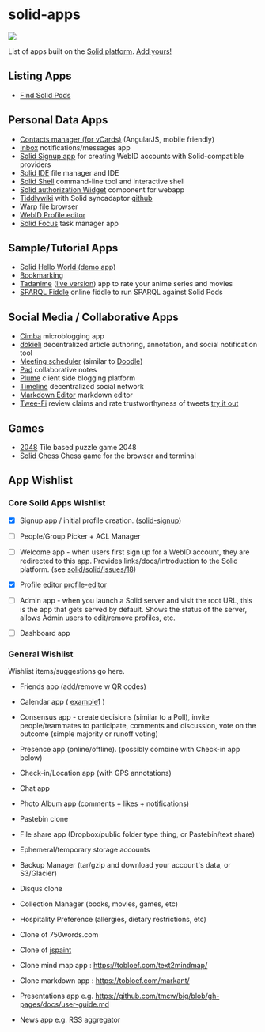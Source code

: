 # solid-apps
[![](https://img.shields.io/badge/project-Solid-7C4DFF.svg?style=flat-square)](https://github.com/solid/solid)

List of apps built on the
[Solid platform](https://github.com/solid/solid-spec). [Add yours!](https://github.com/solid/solid-apps/blob/master/How-to-add-an-App.md)

## Listing Apps

- [Find Solid Pods](https://findsolidpods.com)

## Personal Data Apps

- [Contacts manager (for vCards)](https://github.com/linkeddata/contacts)
    (AngularJS, mobile friendly)
- [Inbox](https://github.com/solid/solid-inbox/) notifications/messages app
- [Solid Signup app](https://github.com/solid/solid-signup) for creating
    WebID accounts with Solid-compatible providers
- [Solid IDE](https://jeff-zucker.github.io/solid-ide/) file manager and IDE
- [Solid Shell](https://github.com/jeff-zucker/solid-shell) command-line tool and interactive shell
- [Solid authorization Widget](https://github.com/bourgeoa/solid-file-widget) component for webapp 
- [Tiddlywiki](https://bourgeoa.solid.community/public/tiddlywiki/) with Solid syncadaptor [github](https://github.com/bourgeoa/tiddlywiki-node-solid-server)
- [Warp](https://github.com/linkeddata/warp) file browser
- [WebID Profile editor](https://github.com/linkeddata/profile-editor)
- [Solid Focus](https://noeldemartin.github.io/solid-focus/) task manager app

## Sample/Tutorial Apps
- [Solid Hello World (demo app)](https://github.com/melvincarvalho/helloworld/)
- [Bookmarking](https://github.com/mark-book/markbook/blob/gh-pages/README.md)
- [Tadanime](https://github.com/pheyvaer/tadanime) ([live version](https://pheyvaer.github.io/tadanime/index.html)) app to rate your anime series and movies
- [SPARQL Fiddle](https://jeff-zucker.github.io/sparql-fiddle/) online fiddle to run SPARQL against Solid Pods

## Social Media / Collaborative Apps
- [Cimba](https://github.com/linkeddata/cimba) microblogging app
- [dokieli](https://github.com/linkeddata/dokieli)
    decentralized article authoring, annotation, and social notification tool
- [Meeting scheduler](https://github.com/linkeddata/app-schedule)
    (similar to [Doodle](http://doodle.com/))
- [Pad](https://github.com/timbl/pad) collaborative notes
- [Plume](https://github.com/deiu/solid-plume/) client side blogging platform
- [Timeline](https://github.com/solid-social/timeline) decentralized social
    network
- [Markdown Editor](https://github.com/melvincarvalho/markdown-editor) markdown
    editor
- [Twee-Fi](https://github.com/factsmission/twee-fi) review claims
    and rate trustworthyness of tweets [try it out](https://factsmission.github.io/twee-fi/)

## Games

- [2048](http://github.com/webize/2048) Tile based puzzle game 2048
- [Solid Chess](https://github.com/pheyvaer/solid-chess) Chess game for the browser and terminal


## App Wishlist

### Core Solid Apps Wishlist

- [x] Signup app / initial profile creation.
    ([solid-signup](https://github.com/solid/solid-signup))

- [ ] People/Group Picker + ACL Manager

- [ ] Welcome app - when users first sign up for a WebID account, they are
    redirected to this app. Provides links/docs/introduction to the Solid
    platform.
    (see [solid/solid/issues/18](https://github.com/solid/solid/issues/18))

- [x] Profile editor
    [profile-editor](https://github.com/linkeddata/profile-editor)

- [ ] Admin app - when you launch a Solid server and visit the root URL,
    this is the app that gets served by default. Shows the status of the
    server, allows Admin users to edit/remove profiles, etc.

- [ ] Dashboard app

### General Wishlist
Wishlist items/suggestions go here.

* Friends app (add/remove w QR codes)

* Calendar app ( [example1](http://ui.toast.com/tui-calendar/) )

* Consensus app - create decisions (similar to a Poll),
  invite people/teammates to participate,
  comments and discussion, vote on the outcome (simple majority or
  runoff voting)

* Presence app (online/offline). (possibly combine with Check-in app below)

* Check-in/Location app (with GPS annotations)

* Chat app

* Photo Album app (comments + likes + notifications)

* Pastebin clone

* File share app (Dropbox/public folder type thing, or Pastebin/text share)

* Ephemeral/temporary storage accounts

* Backup Manager (tar/gzip and download your account's data, or S3/Glacier)

* Disqus clone

* Collection Manager (books, movies, games, etc)

* Hospitality Preference (allergies, dietary restrictions, etc)

* Clone of 750words.com

* Clone of [jspaint](https://github.com/1j01/jspaint)

* Clone mind map app : https://tobloef.com/text2mindmap/

* Clone markdown app : https://tobloef.com/markant/

* Presentations app e.g. https://github.com/tmcw/big/blob/gh-pages/docs/user-guide.md

* News app e.g. RSS aggregator
